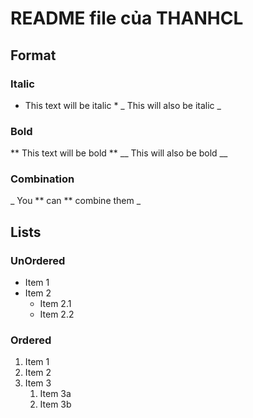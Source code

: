 # README file của THANHCL #

## Format ##
### Italic ###
* This text will be italic *
_ This will also be italic _

### Bold ###
** This text will be bold **
__ This will also be bold __

### Combination ###
_ You ** can ** combine them _

## Lists ##
### UnOrdered ###
* Item 1
* Item 2
  * Item 2.1
  * Item 2.2

### Ordered ###
1. Item 1
1. Item 2
1. Item 3
   1. Item 3a
   1. Item 3b
